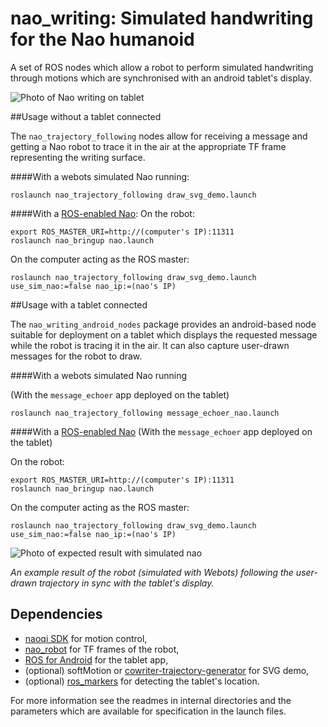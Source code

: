 nao_writing: Simulated handwriting for the Nao humanoid
=======================================================

A set of ROS nodes which allow a robot to perform simulated handwriting through motions which are synchronised with an android tablet's display.

![Photo of Nao writing on tablet](https://github.com/chili-epfl/nao_writing/raw/master/doc/naoWritingWithTablet.png)

##Usage without a tablet connected

The `nao_trajectory_following` nodes allow for receiving a message and getting a Nao robot to trace it in the air at the appropriate TF frame representing the writing surface. 

####With a webots simulated Nao running:

```
roslaunch nao_trajectory_following draw_svg_demo.launch
```

####With a [ROS-enabled Nao](https://github.com/ros-nao/nao_robot):
On the robot:

```
export ROS_MASTER_URI=http://(computer's IP):11311
roslaunch nao_bringup nao.launch
```

On the computer acting as the ROS master:

```
roslaunch nao_trajectory_following draw_svg_demo.launch use_sim_nao:=false nao_ip:=(nao's IP)
```

##Usage with a tablet connected

The `nao_writing_android_nodes` package provides an android-based node suitable for deployment on a tablet which displays the requested message while the robot is tracing it in the air. It can also capture user-drawn messages for the robot to draw.

####With a webots simulated Nao running

(With the `message_echoer` app deployed on the tablet)

```
roslaunch nao_trajectory_following message_echoer_nao.launch
```

####With a [ROS-enabled Nao](https://github.com/ros-nao/nao_robot)
(With the `message_echoer` app deployed on the tablet)

On the robot:

```
export ROS_MASTER_URI=http://(computer's IP):11311
roslaunch nao_bringup nao.launch
```

On the computer acting as the ROS master:

```
roslaunch nao_trajectory_following draw_svg_demo.launch use_sim_nao:=false nao_ip:=(nao's IP)
```

![Photo of expected result with simulated nao](https://github.com/chili-epfl/nao_writing/raw/master/doc/nao_writing_demo.JPG)

*An example result of the robot (simulated with Webots) following the user-drawn trajectory in sync with the tablet's display.*

Dependencies
------------
- [naoqi SDK](https://community.aldebaran.com/resources/archives/) for motion control, 
- [nao_robot](https://github.com/ros-nao/nao_robot) for TF frames of the robot, 
- [ROS for Android](https://github.com/rosjava/rosjava_core) for the tablet app,
- (optional) softMotion or [cowriter-trajectory-generator](https://github.com/chili-epfl/cowriter-trajectory-generator) for SVG demo,
- (optional) [ros_markers](https://github.com/chili-epfl/ros_markers) for detecting the tablet's location.

For more information see the readmes in internal directories and the parameters which are available for specification in the launch files.
